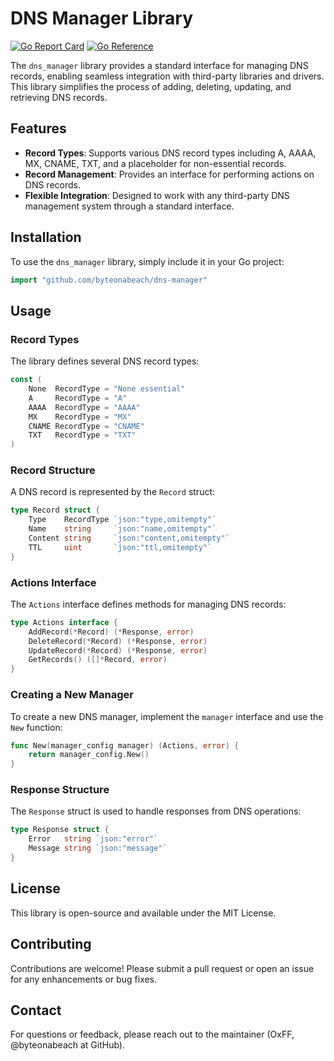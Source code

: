 # DNS Manager Library

[![Go Report Card](https://goreportcard.com/badge/github.com/byteonabeach/dns-manager)](https://goreportcard.com/report/github.com/byteonabeach/dns-manager)
[![Go Reference](https://pkg.go.dev/badge/github.com/byteonabeach/dns-manager.svg)](https://pkg.go.dev/github.com/byteonabeach/dns-manager)


The `dns_manager` library provides a standard interface for managing DNS records, enabling seamless integration with third-party libraries and drivers. This library simplifies the process of adding, deleting, updating, and retrieving DNS records.

## Features

- **Record Types**: Supports various DNS record types including A, AAAA, MX, CNAME, TXT, and a placeholder for non-essential records.
- **Record Management**: Provides an interface for performing actions on DNS records.
- **Flexible Integration**: Designed to work with any third-party DNS management system through a standard interface.

## Installation

To use the `dns_manager` library, simply include it in your Go project:

```go
import "github.com/byteonabeach/dns-manager"
```

## Usage

### Record Types

The library defines several DNS record types:

```go
const (
    None  RecordType = "None essential"
    A     RecordType = "A"
    AAAA  RecordType = "AAAA"
    MX    RecordType = "MX"
    CNAME RecordType = "CNAME"
    TXT   RecordType = "TXT"
)
```

### Record Structure

A DNS record is represented by the `Record` struct:

```go
type Record struct {
    Type    RecordType `json:"type,omitempty"`
    Name    string     `json:"name,omitempty"`
    Content string     `json:"content,omitempty"`
    TTL     uint       `json:"ttl,omitempty"`
}
```

### Actions Interface

The `Actions` interface defines methods for managing DNS records:

```go
type Actions interface {
    AddRecord(*Record) (*Response, error)
    DeleteRecord(*Record) (*Response, error)
    UpdateRecord(*Record) (*Response, error)
    GetRecords() ([]*Record, error)
}
```

### Creating a New Manager

To create a new DNS manager, implement the `manager` interface and use the `New` function:

```go
func New(manager_config manager) (Actions, error) {
    return manager_config.New()
}
```

### Response Structure

The `Response` struct is used to handle responses from DNS operations:

```go
type Response struct {
    Error   string `json:"error"`
    Message string `json:"message"`
}
```

## License

This library is open-source and available under the MIT License.

## Contributing

Contributions are welcome! Please submit a pull request or open an issue for any enhancements or bug fixes.

## Contact

For questions or feedback, please reach out to the maintainer (OxFF, @byteonabeach at GitHub).
